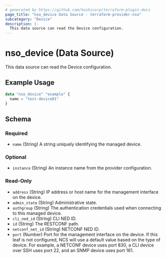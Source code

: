 ```yaml
---
# generated by https://github.com/hashicorp/terraform-plugin-docs
page_title: "nso_device Data Source - terraform-provider-nso"
subcategory: "Device"
description: |-
  This data source can read the Device configuration.
---
```


# nso_device (Data Source)

This data source can read the Device configuration.

## Example Usage

```terraform
data "nso_device" "example" {
  name = "test-device01"
}
```

<!-- schema generated by tfplugindocs -->
## Schema

### Required

- `name` (String) A string uniquely identifying the managed device.

### Optional

- `instance` (String) An instance name from the provider configuration.

### Read-Only

- `address` (String) IP address or host name for the management interface on the device.
- `admin_state` (String) Administrative state.
- `authgroup` (String) The authentication credentials used when connecting to this managed device.
- `cli_ned_id` (String) CLI NED ID.
- `id` (String) The RESTCONF path.
- `netconf_net_id` (String) NETCONF NED ID.
- `port` (Number) Port for the management interface on the device. If this leaf is not configured, NCS will use a default value based on the type of device. For example, a NETCONF device uses port 830, a CLI device over SSH uses port 22, and an SNMP device uses port 161.
